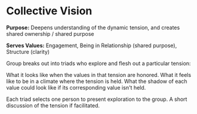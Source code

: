 # Collective Vision

**Purpose:** Deepens understanding of the dynamic tension, and creates shared ownership \/ shared purpose

**Serves Values:** Engagement, Being in Relationship \(shared purpose\), Structure \(clarity\)

Group breaks out into triads who explore and flesh out a particular tension:

What it looks like when the values in that tension are honored. What it feels like to be in a climate where the tension is held. What the shadow of each value could look like if its corresponding value isn't held.

Each triad selects one person to present exploration to the group. A short discussion of the tension if facilitated.

